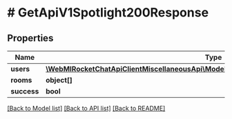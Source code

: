 # # GetApiV1Spotlight200Response

## Properties

Name | Type | Description | Notes
------------ | ------------- | ------------- | -------------
**users** | [**\WebMIRocketChatApiClientMiscellaneousApi\Model\GetApiV1Spotlight200ResponseUsersInner[]**](GetApiV1Spotlight200ResponseUsersInner.md) |  | [optional]
**rooms** | **object[]** |  | [optional]
**success** | **bool** |  | [optional]

[[Back to Model list]](../../README.md#models) [[Back to API list]](../../README.md#endpoints) [[Back to README]](../../README.md)
